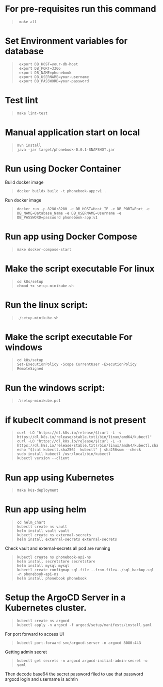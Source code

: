 # For pre-requisites run this command
>      make all
# Set Environment variables for database
>      export DB_HOST=your-db-host
>      export DB_PORT=3306
>      export DB_NAME=phonebook
>      export DB_USERNAME=your-username
>      export DB_PASSWORD=your-password
# Test lint
  >     make lint-test
# Manual application start on local
  >     mvn install
  >     java -jar target/phonebook-0.0.1-SNAPSHOT.jar

# Run using Docker Container
  Build docker image
  >     docker buildx build -t phonebook-app:v1 .
Run docker image
  >     docker run -p 8280:8280 -e DB_HOST=Host_IP -e DB_PORT=Port -e DB_NAME=Database_Name -e DB_USERNAME=Username -e DB_PASSWORD=password phonebook-app:v1
# Run app using Docker Compose
  >     make docker-compose-start
# Make the script executable For linux
  >     cd k8s/setup
  >     chmod +x setup-minikube.sh
# Run the linux script:
  >     ./setup-minikube.sh
 # Make the script executable For windows
  >     cd k8s/setup
  >     Set-ExecutionPolicy -Scope CurrentUser -ExecutionPolicy RemoteSigned
# Run the windows script:
  >     .\setup-minikube.ps1

# if kubeclt command is not present 
  >     curl -LO "https://dl.k8s.io/release/$(curl -L -s https://dl.k8s.io/release/stable.txt)/bin/linux/amd64/kubectl"
  >     curl -LO "https://dl.k8s.io/release/$(curl -L -s https://dl.k8s.io/release/stable.txt)/bin/linux/amd64/kubectl.sha256"
  >     echo "$(cat kubectl.sha256)  kubectl" | sha256sum --check
  >     sudo install kubectl /usr/local/bin/kubectl
  >     kubectl version --client

# Run app using Kubernetes
  >     make k8s-deployment
> 
# Run app using helm
  >     cd helm_chart
  >     kubectl create ns vault
  >     helm install vault vault
  >     kubectl create ns external-secrets
  >     helm install external-secrets external-secrets
 Check vault and external-secrets all pod are running
  >     kubectl create ns phonebook-api-ns
  >     helm install secretstore secretstore
  >     helm install mysql mysql
  >     kubectl create configmap sql-file --from-file=../sql_backup.sql -n phonebook-api-ns
  >     helm install phonebook phonebook
 
# Setup the ArgoCD Server in a Kubernetes cluster.
  >     kubectl create ns argocd
  >     kubectl apply -n argocd -f argocd/setup/manifests/install.yaml
 For port forward to access UI
  >     kubectl port-forward svc/argocd-server -n argocd 8080:443
Getting admin secret
  >     kubectl get secrets -n argocd argocd-initial-admin-secret -o yaml

Then decode base64 the secret password filed to use that password argocd login and username is admin